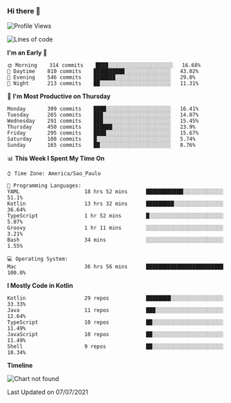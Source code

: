 ### Hi there 👋

<!--
**fernandonogueira/fernandonogueira** is a ✨ _special_ ✨ repository because its `README.md` (this file) appears on your GitHub profile.

Here are some ideas to get you started:

- 🔭 I’m currently working on ...
- 🌱 I’m currently learning ...
- 👯 I’m looking to collaborate on ...
- 🤔 I’m looking for help with ...
- 💬 Ask me about ...
- 📫 How to reach me: ...
- 😄 Pronouns: ...
- ⚡ Fun fact: ...
-->

<!--START_SECTION:waka-->
![Profile Views](http://img.shields.io/badge/Profile%20Views-16-blue)

![Lines of code](https://img.shields.io/badge/From%20Hello%20World%20I%27ve%20Written-483568%20lines%20of%20code-blue)

**I'm an Early 🐤** 

```text
🌞 Morning    314 commits    ████░░░░░░░░░░░░░░░░░░░░░   16.68% 
🌆 Daytime    810 commits    ██████████░░░░░░░░░░░░░░░   43.02% 
🌃 Evening    546 commits    ███████░░░░░░░░░░░░░░░░░░   29.0% 
🌙 Night      213 commits    ██░░░░░░░░░░░░░░░░░░░░░░░   11.31%

```
📅 **I'm Most Productive on Thursday** 

```text
Monday       309 commits    ████░░░░░░░░░░░░░░░░░░░░░   16.41% 
Tuesday      265 commits    ███░░░░░░░░░░░░░░░░░░░░░░   14.07% 
Wednesday    291 commits    ███░░░░░░░░░░░░░░░░░░░░░░   15.45% 
Thursday     450 commits    ██████░░░░░░░░░░░░░░░░░░░   23.9% 
Friday       295 commits    ████░░░░░░░░░░░░░░░░░░░░░   15.67% 
Saturday     108 commits    █░░░░░░░░░░░░░░░░░░░░░░░░   5.74% 
Sunday       165 commits    ██░░░░░░░░░░░░░░░░░░░░░░░   8.76%

```


📊 **This Week I Spent My Time On** 

```text
⌚︎ Time Zone: America/Sao_Paulo

💬 Programming Languages: 
YAML                     18 hrs 52 mins      ████████████░░░░░░░░░░░░░   51.1% 
Kotlin                   13 hrs 32 mins      █████████░░░░░░░░░░░░░░░░   36.64% 
TypeScript               1 hr 52 mins        █░░░░░░░░░░░░░░░░░░░░░░░░   5.07% 
Groovy                   1 hr 11 mins        ░░░░░░░░░░░░░░░░░░░░░░░░░   3.21% 
Bash                     34 mins             ░░░░░░░░░░░░░░░░░░░░░░░░░   1.55%

💻 Operating System: 
Mac                      36 hrs 56 mins      █████████████████████████   100.0%

```

**I Mostly Code in Kotlin** 

```text
Kotlin                   29 repos            ████████░░░░░░░░░░░░░░░░░   33.33% 
Java                     11 repos            ███░░░░░░░░░░░░░░░░░░░░░░   12.64% 
TypeScript               10 repos            ██░░░░░░░░░░░░░░░░░░░░░░░   11.49% 
JavaScript               10 repos            ██░░░░░░░░░░░░░░░░░░░░░░░   11.49% 
Shell                    9 repos             ██░░░░░░░░░░░░░░░░░░░░░░░   10.34%

```


**Timeline**

![Chart not found](https://raw.githubusercontent.com/fernandonogueira/fernandonogueira/master/charts/bar_graph.png) 


 Last Updated on 07/07/2021
<!--END_SECTION:waka-->
